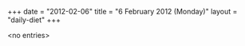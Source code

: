 +++
date = "2012-02-06"
title = "6 February 2012 (Monday)"
layout = "daily-diet"
+++


\<no entries\>

